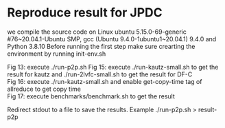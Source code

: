 # Reproduce result for JPDC
we compile the source code on Linux ubuntu 5.15.0-69-generic #76~20.04.1-Ubuntu SMP, gcc (Ubuntu 9.4.0-1ubuntu1~20.04.1) 9.4.0 and Python 3.8.10
Before running the first step make sure crearting the environment by running init-env.sh

Fig 13: execute ./run-p2p.sh
Fig 15: execute ./run-kautz-small.sh to get the result for kautz and ./run-2lvfc-small.sh to get the result for DF-C  
Fig 16: execute ./run-kautz-small.sh and enable get-copy-time tag of allreduce to get copy time  
Fig 17: execute benchmarks/benchmark.sh to get the result  

Redirect stdout to a file to save the results. Example ./run-p2p.sh > result-p2p
